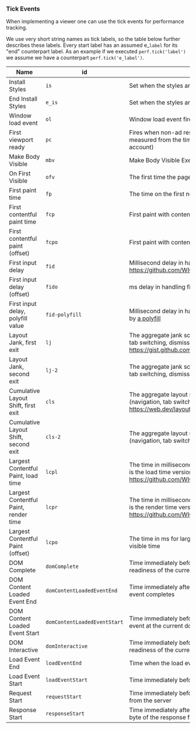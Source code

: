 <!---
Copyright 2015 The AMP HTML Authors. All Rights Reserved.

Licensed under the Apache License, Version 2.0 (the "License");
you may not use this file except in compliance with the License.
You may obtain a copy of the License at

      http://www.apache.org/licenses/LICENSE-2.0

Unless required by applicable law or agreed to in writing, software
distributed under the License is distributed on an "AS-IS" BASIS,
WITHOUT WARRANTIES OR CONDITIONS OF ANY KIND, either express or implied.
See the License for the specific language governing permissions and
limitations under the License.
-->

### Tick Events

When implementing a viewer one can use the tick events for performance tracking.

We use very short string names as tick labels, so the table below
further describes these labels.
Every start label has an assumed e\_`label` for its "end" counterpart label.
As an example if we executed `perf.tick('label')` we assume we have a counterpart
`perf.tick('e_label')`.

| Name                                  | id                           | Description                                                                                                                                                                                        |
| ------------------------------------- | ---------------------------- | -------------------------------------------------------------------------------------------------------------------------------------------------------------------------------------------------- |
| Install Styles                        | `is`                         | Set when the styles are installed.                                                                                                                                                                 |
| End Install Styles                    | `e_is`                       | Set when the styles are done installing.                                                                                                                                                           |
| Window load event                     | `ol`                         | Window load event fired.                                                                                                                                                                           |
| First viewport ready                  | `pc`                         | Fires when non-ad resources above the fold fired their load event measured from the time the user clicks (So takes pre-rendering into account)                                                     |
| Make Body Visible                     | `mbv`                        | Make Body Visible Executes.                                                                                                                                                                        |
| On First Visible                      | `ofv`                        | The first time the page has been turned visible.                                                                                                                                                   |
| First paint time                      | `fp`                         | The time on the first non-blank paint of the page.                                                                                                                                                 |
| First contentful paint time           | `fcp`                        | First paint with content. See https://github.com/WICG/paint-timing                                                                                                                                 |
| First contentful paint (offset)       | `fcpo`                       | First paint with content, offset by first visible time                                                                                                                                             |
| First input delay                     | `fid`                        | Millisecond delay in handling the first user input on the page. See https://github.com/WICG/event-timing                                                                                           |
| First input delay (offset)            | `fido`                       | ms delay in handling first input, offset by first visible                                                                                                                                          |
| First input delay, polyfill value     | `fid-polyfill`               | Millisecond delay in handling the first user input on the page, reported by [a polyfill](https://github.com/GoogleChromeLabs/first-input-delay)                                                    |
| Layout Jank, first exit               | `lj`                         | The aggregate jank score when the user leaves the page (navigation, tab switching, dismissing application) for the first time. See https://gist.github.com/skobes/2f296da1b0a88cc785a4bf10a42bca07 |
| Layout Jank, second exit              | `lj-2`                       | The aggregate jank score when the user leaves the page (navigation, tab switching, dismissing application) for the second time.                                                                    |
| Cumulative Layout Shift, first exit   | `cls`                        | The aggregate layout shift score when the user leaves the page (navigation, tab switching, dismissing application) for the first time. See https://web.dev/layout-instability-api                  |
| Cumulative Layout Shift, second exit  | `cls-2`                      | The aggregate layout shift score when the user leaves the page (navigation, tab switching, dismissing application) for the second time.                                                            |
| Largest Contentful Paint, load time   | `lcpl`                       | The time in milliseconds for the first contentful element to display. This is the load time version of this metric. See https://github.com/WICG/largest-contentful-paint                           |
| Largest Contentful Paint, render time | `lcpr`                       | The time in milliseconds for the first contentful element to display. This is the render time version of this metric. https://github.com/WICG/largest-contentful-paint                             |
| Largest Contentful Paint (offset)     | `lcpo`                       | The time in ms for largest contentful element to display, offset by first visible time                                                                                                             |
| DOM Complete                          | `domComplete`                | Time immediately before the browser sets the current document readiness of the current document to complete                                                                                        |
| DOM Content Loaded Event End          | `domContentLoadedEventEnd`   | Time immediately after the current document's DOMContentLoaded event completes                                                                                                                     |
| DOM Content Loaded Event Start        | `domContentLoadedEventStart` | Time immediately before the user agent fires the DOMContentLoaded event at the current document                                                                                                    |
| DOM Interactive                       | `domInteractive`             | Time immediately before the user agent sets the current document readiness of the current document to interactive                                                                                  |
| Load Event End                        | `loadEventEnd`               | Time when the load event of the current document is completed                                                                                                                                      |
| Load Event Start                      | `loadEventStart`             | Time immediately before the load event of the current document is fired                                                                                                                            |
| Request Start                         | `requestStart`               | Time immediately before the user agent starts requesting the resource from the server                                                                                                              |
| Response Start                        | `responseStart`              | Time immediately after the user agent's HTTP parser receives the first byte of the response from the server                                                                                        |
